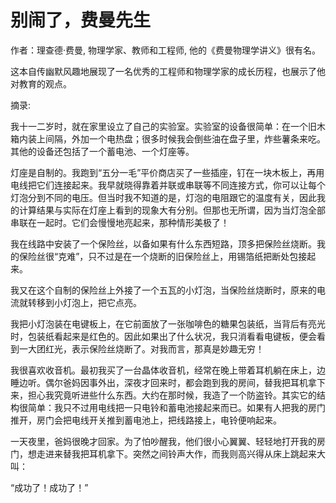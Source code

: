 # 别闹了，费曼先生

作者：理查德·费曼, 物理学家、教师和工程师, 他的《费曼物理学讲义》很有名。

这本自传幽默风趣地展现了一名优秀的工程师和物理学家的成长历程，也展示了他对教育的观点。

摘录:

我十一二岁时，就在家里设立了自己的实验室。实验室的设备很简单：在一个旧木箱内装上间隔，外加一个电热盘；很多时候我会倒些油在盘子里，炸些薯条来吃。其他的设备还包括了一个蓄电池、一个灯座等。

灯座是自制的。我跑到“五分一毛”平价商店买了一些插座，钉在一块木板上，再用电线把它们连接起来。我早就晓得靠着并联或串联等不同连接方式，你可以让每个灯泡分到不同的电压。但当时我不知道的是，灯泡的电阻跟它的温度有关，因此我的计算结果与实际在灯座上看到的现象大有分别。但那也无所谓，因为当灯泡全部串联在一起时。它们会慢慢地亮起来，那种情形美极了！

我在线路中安装了一个保险丝，以备如果有什么东西短路，顶多把保险丝烧断。我的保险丝很“克难”，只不过是在一个烧断的旧保险丝上，用锡箔纸把断处包接起来。

我又在这个自制的保险丝上外接了一个五瓦的小灯泡，当保险丝烧断时，原来的电流就转移到小灯泡上，把它点亮。

我把小灯泡装在电键板上，在它前面放了一张咖啡色的糖果包装纸，当背后有亮光时，包装纸看起来是红色的。因此如果出了什么状况，我只消看看电键板，便会看到一大团红光，表示保险丝烧断了。对我而言，那真是妙趣无穷！

我很喜欢收音机。最初我买了一台晶体收音机，经常在晚上带着耳机躺在床上，边睡边听。偶尔爸妈因事外出，深夜才回来时，都会跑到我的房间，替我把耳机拿下来，担心我究竟听进些什么东西。大约在那时候，我造了一个防盗铃。其实它的结构很简单：我只不过用电线把一只电铃和蓄电池接起来而已。如果有人把我的房门推开，房门会把电线开关推到蓄电池上，把线路接上，电铃便响起来。

一天夜里，爸妈很晚才回家。为了怕吵醒我，他们很小心翼翼、轻轻地打开我的房门，想走进来替我把耳机拿下。突然之间铃声大作，而我则高兴得从床上跳起来大叫：

“成功了！成功了！”

